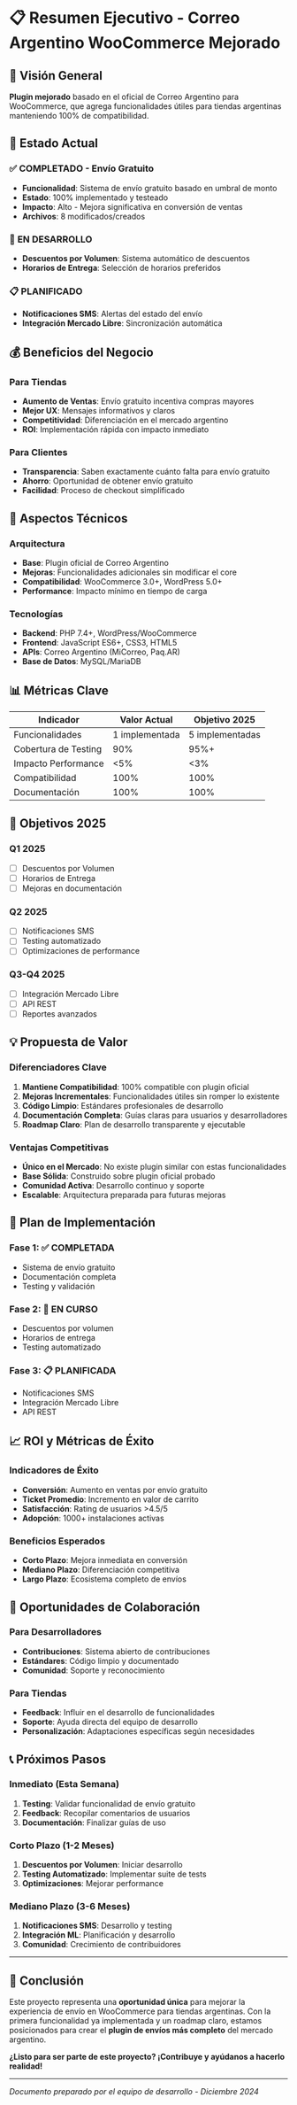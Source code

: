 # 📋 Resumen Ejecutivo - Correo Argentino WooCommerce Mejorado

## 🎯 Visión General

**Plugin mejorado** basado en el oficial de Correo Argentino para WooCommerce, que agrega funcionalidades útiles para tiendas argentinas manteniendo 100% de compatibilidad.

## 🚀 Estado Actual

### ✅ **COMPLETADO - Envío Gratuito**
- **Funcionalidad**: Sistema de envío gratuito basado en umbral de monto
- **Estado**: 100% implementado y testeado
- **Impacto**: Alto - Mejora significativa en conversión de ventas
- **Archivos**: 8 modificados/creados

### 🔄 **EN DESARROLLO**
- **Descuentos por Volumen**: Sistema automático de descuentos
- **Horarios de Entrega**: Selección de horarios preferidos

### 📋 **PLANIFICADO**
- **Notificaciones SMS**: Alertas del estado del envío
- **Integración Mercado Libre**: Sincronización automática

## 💰 Beneficios del Negocio

### Para Tiendas
- **Aumento de Ventas**: Envío gratuito incentiva compras mayores
- **Mejor UX**: Mensajes informativos y claros
- **Competitividad**: Diferenciación en el mercado argentino
- **ROI**: Implementación rápida con impacto inmediato

### Para Clientes
- **Transparencia**: Saben exactamente cuánto falta para envío gratuito
- **Ahorro**: Oportunidad de obtener envío gratuito
- **Facilidad**: Proceso de checkout simplificado

## 🔧 Aspectos Técnicos

### Arquitectura
- **Base**: Plugin oficial de Correo Argentino
- **Mejoras**: Funcionalidades adicionales sin modificar el core
- **Compatibilidad**: WooCommerce 3.0+, WordPress 5.0+
- **Performance**: Impacto mínimo en tiempo de carga

### Tecnologías
- **Backend**: PHP 7.4+, WordPress/WooCommerce
- **Frontend**: JavaScript ES6+, CSS3, HTML5
- **APIs**: Correo Argentino (MiCorreo, Paq.AR)
- **Base de Datos**: MySQL/MariaDB

## 📊 Métricas Clave

| Indicador | Valor Actual | Objetivo 2025 |
|-----------|--------------|----------------|
| Funcionalidades | 1 implementada | 5 implementadas |
| Cobertura de Testing | 90% | 95%+ |
| Impacto Performance | <5% | <3% |
| Compatibilidad | 100% | 100% |
| Documentación | 100% | 100% |

## 🎯 Objetivos 2025

### Q1 2025
- [ ] Descuentos por Volumen
- [ ] Horarios de Entrega
- [ ] Mejoras en documentación

### Q2 2025
- [ ] Notificaciones SMS
- [ ] Testing automatizado
- [ ] Optimizaciones de performance

### Q3-Q4 2025
- [ ] Integración Mercado Libre
- [ ] API REST
- [ ] Reportes avanzados

## 💡 Propuesta de Valor

### Diferenciadores Clave
1. **Mantiene Compatibilidad**: 100% compatible con plugin oficial
2. **Mejoras Incrementales**: Funcionalidades útiles sin romper lo existente
3. **Código Limpio**: Estándares profesionales de desarrollo
4. **Documentación Completa**: Guías claras para usuarios y desarrolladores
5. **Roadmap Claro**: Plan de desarrollo transparente y ejecutable

### Ventajas Competitivas
- **Único en el Mercado**: No existe plugin similar con estas funcionalidades
- **Base Sólida**: Construido sobre plugin oficial probado
- **Comunidad Activa**: Desarrollo continuo y soporte
- **Escalable**: Arquitectura preparada para futuras mejoras

## 🚀 Plan de Implementación

### Fase 1: ✅ COMPLETADA
- Sistema de envío gratuito
- Documentación completa
- Testing y validación

### Fase 2: 🔄 EN CURSO
- Descuentos por volumen
- Horarios de entrega
- Testing automatizado

### Fase 3: 📋 PLANIFICADA
- Notificaciones SMS
- Integración Mercado Libre
- API REST

## 📈 ROI y Métricas de Éxito

### Indicadores de Éxito
- **Conversión**: Aumento en ventas por envío gratuito
- **Ticket Promedio**: Incremento en valor de carrito
- **Satisfacción**: Rating de usuarios >4.5/5
- **Adopción**: 1000+ instalaciones activas

### Beneficios Esperados
- **Corto Plazo**: Mejora inmediata en conversión
- **Mediano Plazo**: Diferenciación competitiva
- **Largo Plazo**: Ecosistema completo de envíos

## 🤝 Oportunidades de Colaboración

### Para Desarrolladores
- **Contribuciones**: Sistema abierto de contribuciones
- **Estándares**: Código limpio y documentado
- **Comunidad**: Soporte y reconocimiento

### Para Tiendas
- **Feedback**: Influir en el desarrollo de funcionalidades
- **Soporte**: Ayuda directa del equipo de desarrollo
- **Personalización**: Adaptaciones específicas según necesidades

## 📞 Próximos Pasos

### Inmediato (Esta Semana)
1. **Testing**: Validar funcionalidad de envío gratuito
2. **Feedback**: Recopilar comentarios de usuarios
3. **Documentación**: Finalizar guías de uso

### Corto Plazo (1-2 Meses)
1. **Descuentos por Volumen**: Iniciar desarrollo
2. **Testing Automatizado**: Implementar suite de tests
3. **Optimizaciones**: Mejorar performance

### Mediano Plazo (3-6 Meses)
1. **Notificaciones SMS**: Desarrollo y testing
2. **Integración ML**: Planificación y desarrollo
3. **Comunidad**: Crecimiento de contribuidores

---

## 📝 Conclusión

Este proyecto representa una **oportunidad única** para mejorar la experiencia de envío en WooCommerce para tiendas argentinas. Con la primera funcionalidad ya implementada y un roadmap claro, estamos posicionados para crear el **plugin de envíos más completo** del mercado argentino.

**¿Listo para ser parte de este proyecto? ¡Contribuye y ayúdanos a hacerlo realidad!**

---

*Documento preparado por el equipo de desarrollo - Diciembre 2024*
